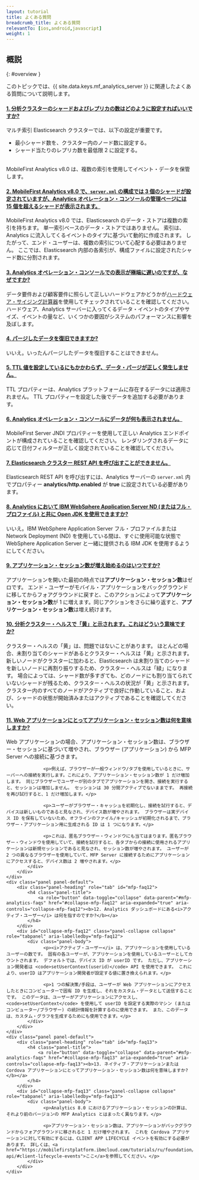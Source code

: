 ```yaml
---
layout: tutorial
title: よくある質問
breadcrumb_title: よくある質問
relevantTo: [ios,android,javascript]
weight: 1
---
```

<!-- NLS_CHARSET=UTF-8 -->
## 概説
{: #overview }

このトピックでは、{{ site.data.keys.mf_analytics_server }} に関連したよくある質問について説明します。

<div class="panel-group accordion" id="mfp-analytics-faqs" role="tablist">
    <div class="panel panel-default">
        <div class="panel-heading" role="tab" id="mfp-faq1">
            <h4 class="panel-title">
                <a role="button" data-toggle="collapse" data-parent="#mfp-analytics-faqs" href="#collapse-mfp-faq1" aria-expanded="true" aria-controls="collapse-mfp-faq1"><b>1.	分析クラスターのシャードおよびレプリカの数はどのように設定すればいいですか?</b></a>
            </h4>
        </div>
        <div id="collapse-mfp-faq1" class="panel-collapse collapse" role="tabpanel" aria-labelledby="mfp-faq1">
            <div class="panel-body">
              <p>マルチ索引 Elasticsearch クラスターでは、以下の設定が重要です。
                <ul><li>最小シャード数を、クラスター内のノード数に設定する。</li><li>シャード当たりのレプリカ数を最低限 2 に設定する。</li></ul><br/>MobileFirst Analytics v8.0 は、複数の索引を使用してイベント・データを保管します。</p>
         </div>
        </div>      
    </div>
    <div class="panel panel-default">
        <div class="panel-heading" role="tab" id="mfp-faq2">
            <h4 class="panel-title">
                <a role="button" data-toggle="collapse" data-parent="#mfp-analytics-faqs" href="#collapse-mfp-faq2" aria-expanded="true" aria-controls="collapse-mfp-faq2"><b>2. MobileFirst Analytics v8.0 で、<code>server.xml</code> の構成では 3 個のシャードが設定されていますが、Analytics オペレーション・コンソールの管理ページには 15 個を超えるシャードが表示されます。</b></a>
            </h4>
        </div>
        <div id="collapse-mfp-faq2" class="panel-collapse collapse" role="tabpanel" aria-labelledby="mfp-faq2">
            <div class="panel-body">
                  <p>MobileFirst Analytics v8.0 では、Elasticsearch のデータ・ストアは複数の索引を持ちます。 単一索引ベースのデータ・ストアではありません。 索引は、Analytics に流入してくるイベントのタイプに基づいて動的に作成されます。 したがって、エンド・ユーザーは、複数の索引について心配する必要はありません。 ここでは、Elasticsearch 内部の各索引が、構成ファイルに設定されたシャード数に分割されます。</p>
            </div>
        </div>      
    </div>
    <div class="panel panel-default">
        <div class="panel-heading" role="tab" id="mfp-faq3">
            <h4 class="panel-title">
                <a role="button" data-toggle="collapse" data-parent="#mfp-analytics-faqs" href="#collapse-mfp-faq3" aria-expanded="true" aria-controls="collapse-mfp-faq3"><b>3. Analytics オペレーション・コンソールでの表示が極端に遅いのですが、なぜですか?</b></a>
            </h4>
        </div>
        <div id="collapse-mfp-faq3" class="panel-collapse collapse" role="tabpanel" aria-labelledby="mfp-faq3">
            <div class="panel-body">
                  <p>データ要件および顧客要件に照らして正しいハードウェアかどうかが<a href="https://mobilefirstplatform.ibmcloud.com/learn-more/scalability-and-hardware-sizing-8-0/">ハードウェア・サイジング計算器</a>を使用してチェックされていることを確認してください。 ハードウェア、Analytics サーバーに入ってくるデータ・イベントのタイプやサイズ、イベントの量など、いくつかの要因がシステムのパフォーマンスに影響を及ぼします。</p>
            </div>
        </div>      
    </div>
    <div class="panel panel-default">
        <div class="panel-heading" role="tab" id="mfp-faq4">
            <h4 class="panel-title">
                <a role="button" data-toggle="collapse" data-parent="#mfp-analytics-faqs" href="#collapse-mfp-faq4" aria-expanded="true" aria-controls="collapse-mfp-faq4"><b>4. パージしたデータを復旧できますか?</b></a>
            </h4>
        </div>
        <div id="collapse-mfp-faq4" class="panel-collapse collapse" role="tabpanel" aria-labelledby="mfp-faq4">
            <div class="panel-body">
                <p>いいえ。いったんパージしたデータを復旧することはできません。</p>
            </div>
        </div>      
    </div>
    <div class="panel panel-default">
        <div class="panel-heading" role="tab" id="mfp-faq5">
            <h4 class="panel-title">
                <a role="button" data-toggle="collapse" data-parent="#mfp-analytics-faqs" href="#collapse-mfp-faq5" aria-expanded="true" aria-controls="collapse-mfp-faq5"><b>5. TTL 値を設定しているにもかかわらず、データ・パージが正しく発生しません。</b></a>
            </h4>
        </div>
        <div id="collapse-mfp-faq5" class="panel-collapse collapse" role="tabpanel" aria-labelledby="mfp-faq5">
            <div class="panel-body">
                <p>TTL プロパティーは、Analytics プラットフォームに存在するデータには適用されません。 TTL プロパティーを設定した後でデータを追加する必要があります。</p>
            </div>
        </div>      
    </div>
    <div class="panel panel-default">
        <div class="panel-heading" role="tab" id="mfp-faq6">
            <h4 class="panel-title">
                <a role="button" data-toggle="collapse" data-parent="#mfp-analytics-faqs" href="#collapse-mfp-faq6" aria-expanded="true" aria-controls="collapse-mfp-faq6"><b>6. Analytics オペレーション・コンソールにデータが何も表示されません。</b></a>
            </h4>
        </div>
        <div id="collapse-mfp-faq6" class="panel-collapse collapse" role="tabpanel" aria-labelledby="mfp-faq6">
            <div class="panel-body">
              <p>MobileFirst Server JNDI プロパティーを使用して正しい Analytics エンドポイントが構成されていることを確認してください。 レンダリングされるデータに応じて日付フィルターが正しく設定されていることを確認してください。</p>
            </div>
        </div>      
    </div>
    <div class="panel panel-default">
        <div class="panel-heading" role="tab" id="mfp-faq7">
            <h4 class="panel-title">
                <a role="button" data-toggle="collapse" data-parent="#mfp-analytics-faqs" href="#collapse-mfp-faq7" aria-expanded="true" aria-controls="collapse-mfp-faq7"><b>7. Elasticsearch クラスター REST API を呼び出すことができません。</b></a>
            </h4>
        </div>
        <div id="collapse-mfp-faq7" class="panel-collapse collapse" role="tabpanel" aria-labelledby="mfp-faq7">
            <div class="panel-body">
                  <p>Elasticsearch REST API を呼び出すには、Analytics サーバーの <code>server.xml</code> 内でプロパティー <b>analytics/http.enabled</b> が <b>true</b> に設定されている必要があります。</p>
            </div>
        </div>      
    </div>
    <div class="panel panel-default">
        <div class="panel-heading" role="tab" id="mfp-faq8">
            <h4 class="panel-title">
                <a role="button" data-toggle="collapse" data-parent="#mfp-analytics-faqs" href="#collapse-mfp-faq8" aria-expanded="true" aria-controls="collapse-mfp-faq8"><b>8.	Analytics において IBM WebSphere Application Server ND (またはフル・プロファイル) と共に Open JDK を使用できますか?</b></a>
            </h4>
        </div>
        <div id="collapse-mfp-faq8" class="panel-collapse collapse" role="tabpanel" aria-labelledby="mfp-faq8">
            <div class="panel-body">
                  <p>いいえ。IBM WebSphere Application Server フル・プロファイルまたは Network Deployment (ND) を使用している間は、すぐに使用可能な状態で WebSphere Application Server と一緒に提供される IBM JDK を使用するようにしてください。</p>
            </div>
        </div>      
    </div>
    <div class="panel panel-default">
        <div class="panel-heading" role="tab" id="mfp-faq9">
            <h4 class="panel-title">
                <a role="button" data-toggle="collapse" data-parent="#mfp-analytics-faqs" href="#collapse-mfp-faq9" aria-expanded="true" aria-controls="collapse-mfp-faq9"><b>9.	<b>アプリケーション・セッション数</b>が増え始めるのはいつですか?</b></a>
            </h4>
        </div>
        <div id="collapse-mfp-faq9" class="panel-collapse collapse" role="tabpanel" aria-labelledby="mfp-faq9">
            <div class="panel-body">
                  <p>アプリケーションを開いた最初の時点では<b>アプリケーション・セッション数</b>はゼロです。 エンド・ユーザーがモバイル・アプリケーションをバックグラウンドに移してからフォアグラウンドに戻すと、このアクションによって<b>アプリケーション・セッション数</b>が 1 に増えます。同じアクションをさらに繰り返すと、<b>アプリケーション・セッション数</b>は増え続けます。</p>
            </div>
        </div>      
    </div>
    <div class="panel panel-default">
        <div class="panel-heading" role="tab" id="mfp-faq10">
            <h4 class="panel-title">
                <a role="button" data-toggle="collapse" data-parent="#mfp-analytics-faqs" href="#collapse-mfp-faq10" aria-expanded="true" aria-controls="collapse-mfp-faq10"><b>10.	分析クラスター・ヘルスで「黄」と示されます。これはどういう意味ですか?</b></a>
            </h4>
        </div>
        <div id="collapse-mfp-faq10" class="panel-collapse collapse" role="tabpanel" aria-labelledby="mfp-faq10">
            <div class="panel-body">
                  <p>クラスター・ヘルスの「黄」は、問題ではないことがあります。 ほとんどの場合、未割り当てのシャードがあるとクラスター・ヘルスは「黄」と示されます。 新しいノードがクラスターに加わると、Elasticsearch は未割り当てのシャードを新しいノードに再割り振りするため、クラスター・ヘルスは「緑」になります。 場合によっては、シャード数が多すぎても、どのノードにも割り当てられていないシャードが残るため、クラスター・ヘルスの状況が「黄」と示されます。 クラスター内のすべてのノードがアクティブで良好に作動していること、および、シャードの状態が開始済みまたはアクティブであることを確認してください。</p>
            </div>
        </div>      
    </div>
    <div class="panel panel-default">
        <div class="panel-heading" role="tab" id="mfp-faq11">
            <h4 class="panel-title">
                <a role="button" data-toggle="collapse" data-parent="#mfp-analytics-faqs" href="#collapse-mfp-faq11" aria-expanded="true" aria-controls="collapse-mfp-faq11"><b>11.	Web アプリケーションにとってアプリケーション・セッション数は何を意味しますか?</b></a>
            </h4>
        </div>
        <div id="collapse-mfp-faq11" class="panel-collapse collapse" role="tabpanel" aria-labelledby="mfp-faq11">
            <div class="panel-body">
                  <p>Web アプリケーションの場合、アプリケーション・セッション数は、ブラウザー・セッションに基づいて増やされ、ブラウザー (アプリケーション) から MFP Server への接続に基づきます。</p>

                  <p>例えば、ブラウザーが一般ウィンドウ/タブを使用しているときに、サーバーへの接続を実行します。これにより、アプリケーション・セッション数が 1 だけ増加します。 同じブラウザーでユーザーが別のタブでアプリケーションを開き、接続を実行すると、セッションは増加しません。 セッションは 30 分間アクティブでないままです。 再接続を再び試行すると、1 だけ増加します。</p>

                  <p>ユーザーがブラウザー・キャッシュを初期化し、接続を試行すると、デバイスは新しいものであると見なされ、デバイス数が増やされます。 ブラウザーは実デバイス ID を保有していないため、オフラインのファイル/キャッシュが初期化されるまで、ブラウザー・アプリケーション用に生成される ID は 1 つになります。</p>

                  <p>これは、匿名ブラウザー・ウィンドウにも当てはまります。匿名ブラウザー・ウィンドウを使用していて、接続を試行すると、各タブからの接続に使用されるアプリケーションは新規セッションであると見なされ、セッション数が増やされます。 ユーザーが 2 つの異なるブラウザーを使用していて、MFP Server に接続するためにアプリケーションにアクセスすると、デバイス数は 2 増やされます。</p>
            </div>
        </div>      
    </div>
    <div class="panel panel-default">
        <div class="panel-heading" role="tab" id="mfp-faq12">
            <h4 class="panel-title">
                <a role="button" data-toggle="collapse" data-parent="#mfp-analytics-faqs" href="#collapse-mfp-faq12" aria-expanded="true" aria-controls="collapse-mfp-faq12"><b>12.	Analytics ダッシュボードにある<i>アクティブ・ユーザー</i> は何を指すのですか?</b></a>
            </h4>
        </div>
        <div id="collapse-mfp-faq12" class="panel-collapse collapse" role="tabpanel" aria-labelledby="mfp-faq12">
            <div class="panel-body">
                  <p><i>アクティブ・ユーザー</i> は、アプリケーションを使用しているユーザーの数です。 固有の各ユーザーが、アプリケーションを使用しているユーザーとしてカウントされます。 デフォルトでは、デバイス ID が userID です。 ただし、アプリケーション開発者は <code>setUserContext(userid)</code> API を使用できます。 これにより、userID はアプリケーション開発者が設定する値に置き換えられます。</p>

                  <p>1 つの解決策/手段は、ユーザーが Web アプリケーションにアクセスしたときにコンピューターで固有 ID を生成し、それをカスタム・データとして送信することです。 このデータは、ユーザーがアプリケーションにアクセスし、<code>setUserContext</code> を使用して userID を設定する実際のマシン (またはコンピューター/ブラウザー) の統計情報を計算するのに使用できます。 また、このデータは、カスタム・グラフを生成するためにも使用できます。</p>
            </div>
        </div>      
    </div>
    <div class="panel panel-default">
        <div class="panel-heading" role="tab" id="mfp-faq13">
            <h4 class="panel-title">
                <a role="button" data-toggle="collapse" data-parent="#mfp-analytics-faqs" href="#collapse-mfp-faq13" aria-expanded="true" aria-controls="collapse-mfp-faq13"><b>13.	ネイティブ・アプリケーションまたは Cordova アプリケーションにとってアプリケーション・セッション数は何を意味しますか?</b></a>
            </h4>
        </div>
        <div id="collapse-mfp-faq13" class="panel-collapse collapse" role="tabpanel" aria-labelledby="mfp-faq13">
            <div class="panel-body">
                  <p>Analytics 8.0 におけるアプリケーション・セッションの計算は、それより前のバージョンの MFP Analytics とはまったく異なります。</p>

                  <p>アプリケーション・セッション数は、アプリケーションがバックグラウンドからフォアグラウンドに移されると 1 だけ増やされます。 これを Cordova アプリケーションに対して有効にするには、CLIENT APP LIFECYCLE イベントを有効にする必要があります。 詳しくは、<a href="https://mobilefirstplatform.ibmcloud.com/tutorials/ru/foundation/8.0/analytics/analytics-api/#client-lifecycle-events">ここ</a>を参照してください。</p>
            </div>
        </div>      
    </div>
</div>       
